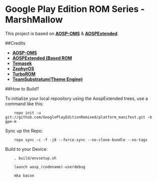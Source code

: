 Google Play Edition ROM Series - MarshMallow
===========

This project is based on [**AOSP-OMS**](https://github.com/AOSP-RRO) & [**AOSPExtended**](https://github.com/AOSPExtended).

##Credits
* [**AOSP-OMS**](https://github.com/AOSP-RRO)
* [**AOSPExtended (Based ROM**](https://github.com/AOSPExtended)
* [**Temasek**](https://github.com/temasek)
* [**ZephyrOS**](https://github.com/Zephyr-OS)
* [**TurboROM**](https://github.com/TurboROM)
* [**TeamSubstratum(Theme Engine)**](https://github.com/TeamSubstratum)

##How to Build?

To initialize your local repository using the AospExtended trees, use a command like this:

        repo init -u git://github.com/GooglePlayEditionRemixed/platform_manifest.git -b gpe-m

Sync up the Repo:

        repo sync -c -f -j8 --force-sync --no-clone-bundle --no-tags

Build to your Device:

        . build/envsetup.sh 

        launch aosp_(codename)-userdebug 

        mka bacon

        

